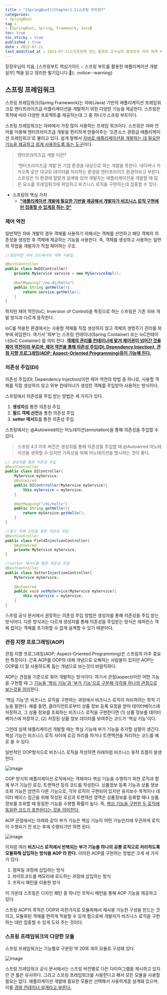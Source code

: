 ```yaml
---
title : "[SpringBoot][Chapter1.1]스프링 부트란?"
categories:
- SpringBoot
tag :
- [SpringBoot, Spring, Framework, Java]
toc: true
toc_sticky : true
published : true
date : 2022-07-11
last_modified_at : 2022-07-11스인프런에 있는 홍정모 교수님의 홍정모의 따라 하며 배우는 C++ 강의를 듣고 정리한 필기입니다. 😀    
---
```






장정우님이 지음, [스프링부트 핵심가이드 :: 스프링 부트를 활용한 애플리케이션 개발 실무] 책을 읽고 정리한 필기입니다.📢{: .notice--warning}



## 스프링 프레임워크

스프링 프레임워크(Spring Framework)는 자바(Java) 기반의 애플리케이션 프레임워크로 엔터프라이즈급 어플리케이션을 개발하기 위한 다양한 기능을 제공한다. 스프링은 목적에 따라 다양한 프로젝트를 제공하는데 그 중 하나가 스프링 부트이다.

스프링 프레임워크는 자바에서 가장 많이 사용하는 프레임 워크이다. 스프링은 자바 언어를 이용해 엔터프라이즈급 개발을 편리하게 만들어주는 '오픈소스 경량급 애플리케이션 프레임워크'로 불리고 있다. 쉽게 말해서 <u>자바로 애플리케이션을 개발하는 데 필요한 기능을 제공하고 쉽게 사용하도록 돕는 도구</u>이다.



> 엔터프라이즈급 개발 이란?
>
> '엔터프라이즈급 개발'은 기업 환경을 대상으로 하는 개발을 뜻한다. 네이버나 카카오톡 같은 대규모 데이터를 처리하는 환경을 엔터프라이즈 환경이라고 부른다. 스프링은 이 환경에 알맞게 설계돼 있어 개발자는 애플리케이션을 개발할 때 많은 요소를 프레임워크에 위임하고 비즈니스 로직을 구현하는데 집중할 수 있다.



- 스프링의 핵심 가치
  - **<u>"애플리케이션 개발에 필요한 기반을 제공해서 개발자가 비즈니스 로직 구현에만 집중할 수 있게끔 하는 것"</u>**



### 제어 역전

일반적인 자바 개발의 경우 객체를 사용하기 위해서는 객체를 선언하고 해당 객체의 의존성을 생성한 후 객체에 제공하는 기능을 사용한다. 즉, 객체를 생성하고 사용하는 일련의 작업을 개발자가 직접 제어하는 구조.

```java
//일반적인 자바 코드에서의 객체 사용법

@RestController
public class NoDIController{
    private MyService service = new MyServiceImpl();
    
    @GetMapping("/no-di/hello")
    public String getHello(){
        return service.getHello();
    }
}
```

하지만 제어 역전(IoC; Inversion of Control)을 특징으로 하는 스프링은 기존 자바 개발 방식과 다르게 동작한다.

IoC를 적용한 환경에서는 사용할 객체를 직접 생성하지 않고 객체의 생명주기 관리를 외부에 위임한다. 여기서 '외부'는 스프링 컨테이너(Spring Container) 또는 IoC컨테이너(IoC Container) 를 의미 한다. **<u>객체의 관리를 컨테이너에 맡겨 제어권이 넘어간 것을 제어 역전이라 부르며, 제어 역전을 통해 의존성 주입(DI; Dependency Injection), 관점 지향 프로그래밍(AOP; Aspect-Oriented Programming)등이 가능해 진다.</u>**



### 의존성 주입(DI)

의존성 주입(DI; Dependency Injection)이란 제어 역전의 방법 중 하나로, 사용할 객체를 직접 생성하지 않고 외부 컨테이너가 생성한 객체를 주입받아 사용하는 방식이다.

스프링에서 의존성을 주입 받는 방법은 세 가지가 있다.

1. **생성자**를 통한 의존성 주입
2. **필드 객체 선언**을 통한 의존성 주입
3. **setter 메서드**를 통한 의존성 주입

스프링에서는 @Autowired라는 어노테이션(annotation)을 통해 의존성을 주입할 수 있다. 

> 스프링 4.3 이후 버전은 생성자를 통해 의존성을 주입할 때 @Autowired 어노테이션을 생략할 수 있지만 가독성을 위해 어노테이션을 명시하는 것이 좋다.

```java
// 생성자를 통한 의존성 주입
@RestController
public class DIController{
    MyService myService;
    @Autowired
    public DIContrroller(MyService myService){
        this.myService = myService;
    }
    
    @GetMapping("/di/hello")
    public String getHello(){
        return myService.getHello();
    }
}
```



```java
//필드 객체 선언을 통한 의존성 주입
@RestController
public class FieldInjectionController{
    @Autowired
    private MyService myService;
}
```



```java
//setter 메서드를 통한 의존성 주입
@RestController
public class SetterInjectionController{
    MyService myService;
    
    @Autowired
    public void setMyService(MyService myService){
        this.myService = myService;
    }
}
```

스프링 공식 문서에서 권장하는 의존성 주입 방법은 생성자를 통해 의존성을 주입 받는 방식이다. 다른 방식과는 다르게 생성자를 통해 의존성을 주입받는 방식은 레퍼런스 객체 없이는 객체를 초기화할 수 없게 설계할 수 있기 때문이다.



### 관점 지향 프로그래밍(AOP)

관점 지향 프로그래밍(AOP; Aspect-Oriented Programming)은 스프링의 아주 중요한 특징이다.  간혹 AOP를 OOP의 대체 개념으로 오해하는 사람들이 있지만 AOP는 OOP를 더 잘 사용하도록 돕는 개념으로 보는것이 바람직하다.

AOP는 관점을 기준으로 묶어 개발하는 방식이다. 여기서 관점(aspect)이란 어떤 기능을 구현할 때 그 <u>기능을 '핵심 기능'과 '부가 기능'으로 구분해 각각을 하나의 관점으로 보는것을 의미</u>한다.

'핵심 기능'은 비즈니스 로직을 구현하는 과정에서 비즈니스 로직이 처리하려는 목적 기능을 말한다. 예를 들면, 클라이언트로부터 상품 정보 등록 요청을 받아 데이터베이스에 저장하고, 그 상품 정보를 조회하는 비즈니스 로직을 구현한다면 (1) 상품 정보를 데이터베이스에 저장하고, (2) 저장된 상품 정보 데이터를 보여주는 코드가 '핵심 기능'이다.

그런데 실제 애플리케이션 개발할 때는 핵심 기능에 부가 기능을 추가할 상황이 생긴다. 핵심 기능인 비즈니스 로직 사이에 로깅 처리를 하거나 트랜잭션을 처리하는 코드를 예로 들 수 있다.

일반적인 OOP형식으로 비즈니스 로직을 작성하면 아래처럼 비즈니스 동작 흐름이 발생한다.

![image](https://user-images.githubusercontent.com/13410737/178282764-e2cdde16-0a4a-4886-9991-9157795bc0f9.png)

OOP 방식의 애플리케이션 로직에서는 객체마다 핵심 기능을 수행하기 위한 로직과 함께 부가 기능인 로깅, 트랜잭션 등의 코드를 작성한다. 상품정보 등록 기능과 상품 정보 조회 기능은 엄연히 다른 기능으로, 각자 로직이 구현되어 있지만 유지보수 목적이나 데이터 베이스 접근을 위해 작성된 로깅과 트랜잭션 영역은 상품정보를 등록할 때나 상품정보를 조회할 때 동일한 기능을 수행할 확률이 높다. 즉, <u>핵심 기능을 구현한 두 로직에 동일한 코드가 포한된다는 것을 의미한다.</u>

AOP 관점에서는 아래와 같이 부가 기능은 핵심 기능이 어떤 기능인지에 무관하게 로직이 수행되기 전 또는 후에 수행되기만 하면 된다.

![image](https://user-images.githubusercontent.com/13410737/178283548-2197c712-6bda-46f9-b384-f42e1189118d.png)

이처럼 여러 **비즈니스 로직에서 반복되는 부가 기능을 하나의 공통 로직으로 처리하도록 모듈화해 삽입하는 방식을 AOP 라 한다.** 이러한 AOP를 구현하는 방법은 크게 세 가지가 있다.

1. 컴파일 과정에 삽입하는 방식
2. 바이트코드를 메모리에 로드하는 과정에 삽입하는 방식
3. 프락시 패턴을 이용한 방식

이 가운데 스프링은 디자인 패턴 중 하나인 프락시 패턴을 통해 AOP 기능을 제공하고 있다. 

스프링 AOP의 목적은 OOP와 마찬가지로 모듈화해서 재사용 가능한 구성을 만드는 것이고, 모듈화된 객체를 편하게 적용할 수 있게 함으로써 개발자가 비즈니스 로직을 구현하는 데만 집중할 수 있게 도와 주는 것이다.



### 스프링 프레임워크의 다양한 모듈

스프링 프레임워크는 기능별로 구분된 약 20여 개의 모듈로 구성돼 있다.

![image](https://user-images.githubusercontent.com/13410737/178284622-a41b63f0-0eb7-4ad8-829e-356aad156cbd.png)

스프링 프레임워크 공식 문서에서는 스프링 버전별로 다은 다이어그램을 제시하고 있지만 큰 틀은 유사하다. 그리고 스프링 프레임워크를 사용한다고 해서 모든 모듈을 사용할 필요는 없다. 애플리케이션 개발에 필요한 모듈만 선택해서 사용하게끔 설계돼 있으며, 이를 <u>경량 컨테이너 설계라고 부른다.</u>

